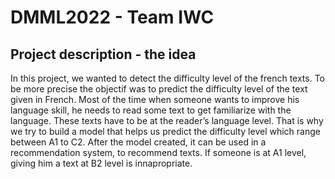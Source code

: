 # DMML2022 - Team IWC

## Project description - the idea

In this project, we wanted to detect the difficulty level of the french texts. To be more precise the objectif was to predict the difficulty level of the text given in French. Most of the time when someone wants to improve his language skill, he needs to read some text to get familiarize with the language. These texts have to be at the reader’s language level. That is why we try to build a model that helps us predict the difficulty level which range between A1 to C2. After the model created, it can be used in a recommendation system, to recommend texts. If someone is at A1 level, giving him a text at B2 level is innapropriate. 

